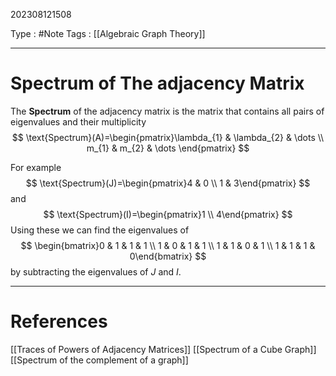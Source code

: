202308121508

Type : #Note
Tags : [[Algebraic Graph Theory]]

---
# Spectrum of The adjacency Matrix
The **Spectrum** of the adjacency matrix is the matrix that contains all pairs of eigenvalues and their multiplicity
$$
\text{Spectrum}(A)=\begin{pmatrix}\lambda_{1} & \lambda_{2} & \dots \\ m_{1} & m_{2} & \dots \end{pmatrix}
$$

For example
$$
\text{Spectrum}(J)=\begin{pmatrix}4 & 0 \\ 1 & 3\end{pmatrix}
$$
and
$$
\text{Spectrum}(I)=\begin{pmatrix}1 \\ 4\end{pmatrix}
$$
Using these we can find the eigenvalues of 
$$
\begin{bmatrix}0 & 1 & 1 & 1 \\ 1 & 0 & 1 & 1 \\ 1 & 1 & 0 & 1 \\ 1 & 1 & 1 & 0\end{bmatrix}
$$
by subtracting the eigenvalues of $J$ and $I$.

---
# References
[[Traces of Powers of Adjacency Matrices]]
[[Spectrum of a Cube Graph]]
[[Spectrum of the complement of a graph]]